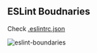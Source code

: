 ## ESLint Boudnaries

Check [.eslintrc.json](./.eslintrc.json)

![eslint-boundaries](https://github.com/user-attachments/assets/ec325b35-c74b-4643-b4a2-4a84edb082f0)